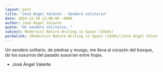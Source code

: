 ```yaml
---
layout: post
title: "José Ángel Valente - Sendero solitario"
date: 2024-12-30 12:00:00 -0000
author: José Ángel Valente
quote: "Un sendero solitario, "
subject: Modernist Nature Writing in Spain (1920s)
permalink: /Modernist Nature Writing in Spain (1920s)/José Ángel Valente/José Ángel Valente - Sendero solitario
---
```


Un sendero solitario, 
de piedras y musgo, 
me lleva al corazón 
del bosque, 
do los susurros 
del pasado 
susurran entre hojas.

- José Ángel Valente
